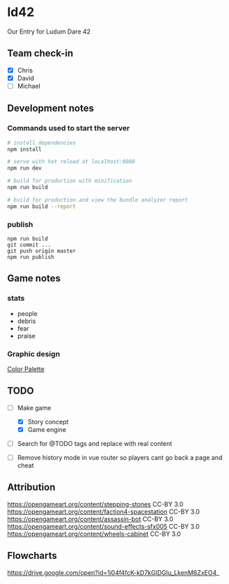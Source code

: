 # ld42
Our Entry for Ludum Dare 42

## Team check-in

  * [x] Chris
  * [x] David
  * [ ] Michael

## Development notes

### Commands used to start the server

``` bash
# install dependencies
npm install

# serve with hot reload at localhost:8080
npm run dev

# build for production with minification
npm run build

# build for production and view the bundle analyzer report
npm run build --report
```

### publish

```
npm run build
git commit ...
git push origin master
npm run publish
```

## Game notes

### stats

  * people
  * debris
  * fear
  * praise


### Graphic design

[Color Palette](http://paletton.com/#uid=7030u0koVuCfdHJkrz6tQr5vtle)

## TODO

  * [ ] Make game
    * [x] Story concept
    * [x] Game engine
  * [ ] Search for @TODO tags and replace with real content
  * [ ] Remove history mode in vue router so players cant go back a page and cheat


## Attribution

https://opengameart.org/content/stepping-stones CC-BY 3.0
https://opengameart.org/content/faction4-spacestation CC-BY 3.0
https://opengameart.org/content/assassin-bot CC-BY 3.0
https://opengameart.org/content/sound-effects-sfx005 CC-BY 3.0
https://opengameart.org/content/wheels-cabinet CC-BY 3.0


## Flowcharts

https://drive.google.com/open?id=1j04f4fcK-kD7kGIDGlu_LkenM6ZxEO4_
